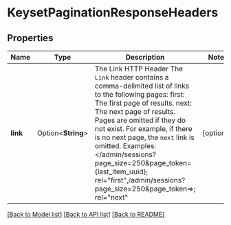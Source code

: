 # KeysetPaginationResponseHeaders

## Properties

Name | Type | Description | Notes
------------ | ------------- | ------------- | -------------
**link** | Option<**String**> | The Link HTTP Header  The `Link` header contains a comma-delimited list of links to the following pages:  first: The first page of results. next: The next page of results.  Pages are omitted if they do not exist. For example, if there is no next page, the `next` link is omitted. Examples:  </admin/sessions?page_size=250&page_token={last_item_uuid}; rel=\"first\",/admin/sessions?page_size=250&page_token=>; rel=\"next\" | [optional]

[[Back to Model list]](../README.md#documentation-for-models) [[Back to API list]](../README.md#documentation-for-api-endpoints) [[Back to README]](../README.md)


